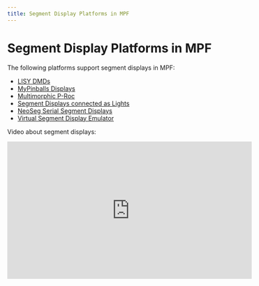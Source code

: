 ```yaml
---
title: Segment Display Platforms in MPF
---
```


# Segment Display Platforms in MPF


The following platforms support segment displays in MPF:

* [LISY DMDs](lisy/segment_displays.md)
* [MyPinballs Displays](mypinballs/index.md)
* [Multimorphic P-Roc](multimorphic/alpha_numeric.md)
* [Segment Displays connected as Lights](light_segment_displays.md)
* [NeoSeg Serial Segment Displays](opp/cobrapin/cobrapin_serial_segment_displays.md)
* [Virtual Segment Display Emulator](virtual/segment_display_emulator.md)

Video about segment displays:

<div class="video-wrapper">
<iframe width="560" height="315" src="https://www.youtube.com/embed/Jyf3jxGXnTw" title="YouTube video player" frameborder="0" allow="accelerometer; autoplay; clipboard-write; encrypted-media; gyroscope; picture-in-picture" allowfullscreen></iframe>
</div>
